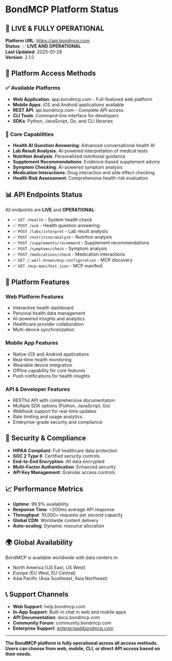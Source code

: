 # BondMCP Platform Status

## 🚀 **LIVE & FULLY OPERATIONAL**

**Platform URL**: https://api.bondmcp.com  
**Status**: ✅ **LIVE AND OPERATIONAL**  
**Last Updated**: 2025-01-28  
**Version**: 2.1.0

## 🌟 **Platform Access Methods**

### ✅ **Available Platforms**
- **Web Application**: app.bondmcp.com - Full-featured web platform
- **Mobile Apps**: iOS and Android applications available
- **REST API**: api.bondmcp.com - Complete API access
- **CLI Tools**: Command-line interface for developers
- **SDKs**: Python, JavaScript, Go, and CLI libraries

### 🎯 **Core Capabilities**
- **Health AI Question Answering**: Advanced conversational health AI
- **Lab Result Analysis**: AI-powered interpretation of medical tests
- **Nutrition Analysis**: Personalized nutritional guidance
- **Supplement Recommendations**: Evidence-based supplement advice
- **Symptom Checking**: AI-powered symptom analysis
- **Medication Interactions**: Drug interaction and side effect checking
- **Health Risk Assessment**: Comprehensive health risk evaluation

## 📊 **API Endpoints Status**

All endpoints are **LIVE** and **OPERATIONAL**:

- ✅ `GET /health` - System health check
- ✅ `POST /ask` - Health question answering
- ✅ `POST /labs/interpret` - Lab result analysis
- ✅ `POST /nutrition/analyze` - Nutrition analysis
- ✅ `POST /supplements/recommend` - Supplement recommendations
- ✅ `POST /symptoms/check` - Symptom analysis
- ✅ `POST /medications/check` - Medication interactions
- ✅ `GET /.well-known/mcp-configuration` - MCP discovery
- ✅ `GET /mcp-manifest.json` - MCP manifest

## 🔧 **Platform Features**

### **Web Platform Features**
- Interactive health dashboard
- Personal health data management
- AI-powered insights and analytics
- Healthcare provider collaboration
- Multi-device synchronization

### **Mobile App Features**
- Native iOS and Android applications
- Real-time health monitoring
- Wearable device integration
- Offline capability for core features
- Push notifications for health insights

### **API & Developer Features**
- RESTful API with comprehensive documentation
- Multiple SDK options (Python, JavaScript, Go)
- Webhook support for real-time updates
- Rate limiting and usage analytics
- Enterprise-grade security and compliance

## 🔐 **Security & Compliance**

- **HIPAA Compliant**: Full healthcare data protection
- **SOC 2 Type II**: Certified security controls
- **End-to-End Encryption**: All data encrypted
- **Multi-Factor Authentication**: Enhanced security
- **API Key Management**: Granular access controls

## 📈 **Performance Metrics**

- **Uptime**: 99.9% availability
- **Response Time**: <200ms average API response
- **Throughput**: 10,000+ requests per second capacity
- **Global CDN**: Worldwide content delivery
- **Auto-scaling**: Dynamic resource allocation

## 🌍 **Global Availability**

BondMCP is available worldwide with data centers in:
- North America (US East, US West)
- Europe (EU West, EU Central)
- Asia Pacific (Asia Southeast, Asia Northeast)

## 📞 **Support Channels**

- **Web Support**: help.bondmcp.com
- **In-App Support**: Built-in chat in web and mobile apps
- **API Documentation**: docs.bondmcp.com
- **Community Forum**: community.bondmcp.com
- **Enterprise Support**: enterprise@bondmcp.com

---

**The BondMCP platform is fully operational across all access methods. Users can choose from web, mobile, CLI, or direct API access based on their needs.**

